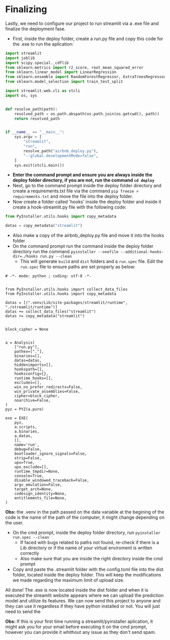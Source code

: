 # Finalizing

Lastly, we need to configure our project to run streamlit via a .exe file and finalize the deployment fase. 

* First, inside the deploy folder, create a run.py file and copy this code for the .exe to run the aplication:

```python
import streamlit
import joblib
import scipy.special._cdflib
from sklearn.metrics import r2_score, root_mean_squared_error
from sklearn.linear_model import LinearRegression
from sklearn.ensemble import RandomForestRegressor, ExtraTreesRegressor
from sklearn.model_selection import train_test_split

import streamlit.web.cli as stcli
import os, sys


def resolve_path(path):
    resolved_path = os.path.abspath(os.path.join(os.getcwd(), path))
    return resolved_path


if __name__ == "__main__":
    sys.argv = [
        "streamlit",
        "run",
        resolve_path("airbnb_deploy.py"),
        "--global.developmentMode=false",
    ]
    sys.exit(stcli.main())
```

* **Enter the command prompt and ensure you are always inside the deploy folder directory, if you are not, run the command `cd deploy`**
* Next, go to the command prompt inside the deploy folder directory and create a requirements.txt file via the command `pip freeze > requirements.txt` and move the file into the deploy folder.
* Now create a folder called 'hooks' inside the deploy folder and inside it create a hook-streamlit.py file with the following code:

```python
from PyInstaller.utils.hooks import copy_metadata

datas = copy_metadata("streamlit")
```

* Also make a copy of the airbnb_deploy.py file and move it into the hooks folder
* On the command prompt run the command inside the deploy folder directory run the command `pyinstaller --onefile --additional-hooks-dir=./hooks run.py --clean`
  * This will generate `build` and `dist` folders and a `run.spec` file. Edit the `run.spec` file to ensure paths are set properly as below:

```
# -*- mode: python ; coding: utf-8 -*-


from PyInstaller.utils.hooks import collect_data_files
from PyInstaller.utils.hooks import copy_metadata

datas = [(".venv/Lib/site-packages/streamlit/runtime", "./streamlit/runtime")]
datas += collect_data_files("streamlit")
datas += copy_metadata("streamlit")


block_cipher = None


a = Analysis(
    ["run.py"],
    pathex=["."],
    binaries=[],
    datas=datas,
    hiddenimports=[],
    hookspath=[],
    hooksconfig={},
    runtime_hooks=[],
    excludes=[],
    win_no_prefer_redirects=False,
    win_private_assemblies=False,
    cipher=block_cipher,
    noarchive=False,
)
pyz = PYZ(a.pure)

exe = EXE(
    pyz,
    a.scripts,
    a.binaries,
    a.datas,
    [],
    name='run',
    debug=False,
    bootloader_ignore_signals=False,
    strip=False,
    upx=True,
    upx_exclude=[],
    runtime_tmpdir=None,
    console=True,
    disable_windowed_traceback=False,
    argv_emulation=False,
    target_arch=None,
    codesign_identity=None,
    entitlements_file=None,
)

```

**Obs:** the .venv in the path passed on the data variable at the begining of the code is the name of the path of the computer, it might change depending on the user.

* On the cmd prompt, inside the deploy folder directory, run `pyinstaller run.spec --clean`
  * If faced with bugs related to paths not found, re-check if there is a Lib directory or if the name of your virtual enviroment is written correctly
  * Also make sure that you are inside the right directory inside the cmd prompt
* Copy and paste the .streamlit folder with the config.toml file into the dist folder, located inside the deploy folder. This will keep the modifications we made regarding the maximum limit of upload size.

All done! The .exe is now located inside the dist folder and when it is executed the streamlit website appears where we can upload the prediction model and utilize its features. We can now send this project to anyone and they can use it regardless if they have python installed or not. You will just need to send the

**Obs:** If this is your first time running a streamlit/pyinstaller aplication, it might ask you for your email before executing it on the cmd prompt, however you can provide it whithout any issue as they don't send spam.
